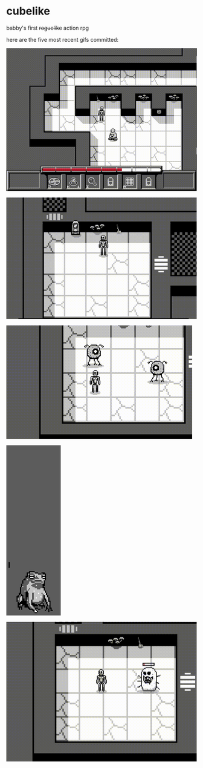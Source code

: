 # cubelike
babby's first ~~roguelike~~ action rpg 

here are the five most recent gifs committed:

![67_hotbar_with_controls.gif](gifs/67_hotbar_with_controls.gif?raw=true "67_hotbar_with_controls")

![66_saving.gif](gifs/66_saving.gif?raw=true "66_saving")

![65_screen_shake.gif](gifs/65_screen_shake.gif?raw=true "65_screen_shake")

![64_frog_jump.gif](gifs/64_frog_jump.gif?raw=true "64_frog_jump")

![63_sensor_doors.gif](gifs/63_sensor_doors.gif?raw=true "63_sensor_doors")

